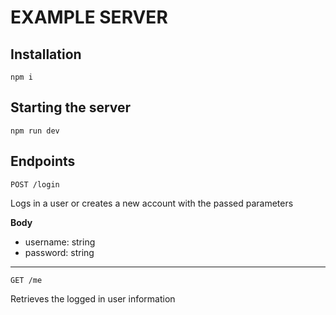 # EXAMPLE SERVER

## Installation

`npm i`

## Starting the server

`npm run dev`

## Endpoints

`POST /login`

Logs in a user or creates a new account with the passed parameters

**Body**
- username: string
- password: string

---

`GET /me`

Retrieves the logged in user information
